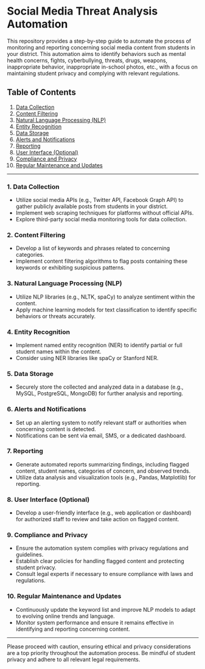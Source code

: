 # Social Media Threat Analysis Automation

This repository provides a step-by-step guide to automate the process of monitoring and reporting concerning social media content from students in your district. This automation aims to identify behaviors such as mental health concerns, fights, cyberbullying, threats, drugs, weapons, inappropriate behavior, inappropriate in-school photos, etc., with a focus on maintaining student privacy and complying with relevant regulations.

## Table of Contents
1. [Data Collection](#1-data-collection)
2. [Content Filtering](#2-content-filtering)
3. [Natural Language Processing (NLP)](#3-natural-language-processing-nlp)
4. [Entity Recognition](#4-entity-recognition)
5. [Data Storage](#5-data-storage)
6. [Alerts and Notifications](#6-alerts-and-notifications)
7. [Reporting](#7-reporting)
8. [User Interface (Optional)](#8-user-interface-optional)
9. [Compliance and Privacy](#9-compliance-and-privacy)
10. [Regular Maintenance and Updates](#10-regular-maintenance-and-updates)

---

### 1. Data Collection

- Utilize social media APIs (e.g., Twitter API, Facebook Graph API) to gather publicly available posts from students in your district.
- Implement web scraping techniques for platforms without official APIs.
- Explore third-party social media monitoring tools for data collection.

### 2. Content Filtering

- Develop a list of keywords and phrases related to concerning categories.
- Implement content filtering algorithms to flag posts containing these keywords or exhibiting suspicious patterns.

### 3. Natural Language Processing (NLP)

- Utilize NLP libraries (e.g., NLTK, spaCy) to analyze sentiment within the content.
- Apply machine learning models for text classification to identify specific behaviors or threats accurately.

### 4. Entity Recognition

- Implement named entity recognition (NER) to identify partial or full student names within the content.
- Consider using NER libraries like spaCy or Stanford NER.

### 5. Data Storage

- Securely store the collected and analyzed data in a database (e.g., MySQL, PostgreSQL, MongoDB) for further analysis and reporting.

### 6. Alerts and Notifications

- Set up an alerting system to notify relevant staff or authorities when concerning content is detected.
- Notifications can be sent via email, SMS, or a dedicated dashboard.

### 7. Reporting

- Generate automated reports summarizing findings, including flagged content, student names, categories of concern, and observed trends.
- Utilize data analysis and visualization tools (e.g., Pandas, Matplotlib) for reporting.

### 8. User Interface (Optional)

- Develop a user-friendly interface (e.g., web application or dashboard) for authorized staff to review and take action on flagged content.

### 9. Compliance and Privacy

- Ensure the automation system complies with privacy regulations and guidelines.
- Establish clear policies for handling flagged content and protecting student privacy.
- Consult legal experts if necessary to ensure compliance with laws and regulations.

### 10. Regular Maintenance and Updates

- Continuously update the keyword list and improve NLP models to adapt to evolving online trends and language.
- Monitor system performance and ensure it remains effective in identifying and reporting concerning content.

---

Please proceed with caution, ensuring ethical and privacy considerations are a top priority throughout the automation process. Be mindful of student privacy and adhere to all relevant legal requirements.

